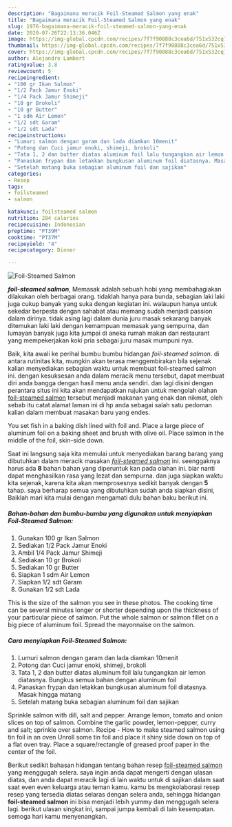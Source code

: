 ```yaml
---
description: "Bagaimana meracik Foil-Steamed Salmon yang enak"
title: "Bagaimana meracik Foil-Steamed Salmon yang enak"
slug: 1976-bagaimana-meracik-foil-steamed-salmon-yang-enak
date: 2020-07-26T22:13:36.046Z
image: https://img-global.cpcdn.com/recipes/7f7f90888c3cea6d/751x532cq70/foil-steamed-salmon-foto-resep-utama.jpg
thumbnail: https://img-global.cpcdn.com/recipes/7f7f90888c3cea6d/751x532cq70/foil-steamed-salmon-foto-resep-utama.jpg
cover: https://img-global.cpcdn.com/recipes/7f7f90888c3cea6d/751x532cq70/foil-steamed-salmon-foto-resep-utama.jpg
author: Alejandro Lambert
ratingvalue: 3.8
reviewcount: 5
recipeingredient:
- "100 gr Ikan Salmon"
- "1/2 Pack Jamur Enoki"
- "1/4 Pack Jamur Shimeji"
- "10 gr Brokoli"
- "10 gr Butter"
- "1 sdm Air Lemon"
- "1/2 sdt Garam"
- "1/2 sdt Lada"
recipeinstructions:
- "Lumuri salmon dengan garam dan lada diamkan 10menit"
- "Potong dan Cuci jamur enoki, shimeji, brokoli"
- "Tata 1, 2 dan butter diatas aluminum foil lalu tungangkan air lemon diatasnya. Bungkus semua bahan dengan aluminum foil"
- "Panaskan frypan dan letakkan bungkusan aluminum foil diatasnya. Masak hingga matang"
- "Setelah matang buka sebagian aluminum foil dan sajikan"
categories:
- Resep
tags:
- foilsteamed
- salmon

katakunci: foilsteamed salmon 
nutrition: 284 calories
recipecuisine: Indonesian
preptime: "PT39M"
cooktime: "PT37M"
recipeyield: "4"
recipecategory: Dinner

---
```



![Foil-Steamed Salmon](https://img-global.cpcdn.com/recipes/7f7f90888c3cea6d/751x532cq70/foil-steamed-salmon-foto-resep-utama.jpg)

<b><i>foil-steamed salmon</i></b>, Memasak adalah sebuah hobi yang membahagiakan dilakukan oleh berbagai orang. tidaklah hanya para bunda, sebagian laki laki juga cukup banyak yang suka dengan kegiatan ini. walaupun hanya untuk sekedar berpesta dengan sahabat atau memang sudah menjadi passion dalam dirinya. tidak asing lagi dalam dunia juru masak sekarang banyak ditemukan laki laki dengan kemampuan memasak yang sempurna, dan lumayan banyak juga kita jumpai di aneka rumah makan dan restaurant yang mempekerjakan koki pria sebagai juru masak mumpuni nya.

Baik, kita awali ke perihal bumbu bumbu hidangan <i>foil-steamed salmon</i>. di antara rutinitas kita, mungkin akan terasa menggembirakan bila sejenak kalian menyediakan sebagian waktu untuk membuat foil-steamed salmon ini. dengan kesuksesan anda dalam meracik menu tersebut, dapat membuat diri anda bangga dengan hasil menu anda sendiri. dan lagi disini dengan perantara situs ini kita akan mendapatkan rujukan untuk mengolah olahan <u>foil-steamed salmon</u> tersebut menjadi makanan yang enak dan nikmat, oleh sebab itu catat alamat laman ini di hp anda sebagai salah satu pedoman kalian dalam membuat masakan baru yang endes.

You set fish in a baking dish lined with foil and. Place a large piece of aluminum foil on a baking sheet and brush with olive oil. Place salmon in the middle of the foil, skin-side down.


Saat ini langsung saja kita memulai untuk menyediakan barang barang yang dibutuhkan dalam meracik masakan <u><i>foil-steamed salmon</i></u> ini. seenggaknya harus ada <b>8</b> bahan bahan yang diperuntuk kan pada olahan ini. biar nanti dapat menghasilkan rasa yang lezat dan sempurna. dan juga siapkan waktu kita sejenak, karena kita akan memprosesnya sedikit banyak dengan <b>5</b> tahap. saya berharap semua yang dibutuhkan sudah anda siapkan disini, Baiklah mari kita mulai dengan mengamati dulu bahan baku berikut ini.

<!--inarticleads1-->

##### Bahan-bahan dan bumbu-bumbu yang digunakan untuk menyiapkan Foil-Steamed Salmon:

1. Gunakan 100 gr Ikan Salmon
1. Sediakan 1/2 Pack Jamur Enoki
1. Ambil 1/4 Pack Jamur Shimeji
1. Sediakan 10 gr Brokoli
1. Sediakan 10 gr Butter
1. Siapkan 1 sdm Air Lemon
1. Siapkan 1/2 sdt Garam
1. Gunakan 1/2 sdt Lada


This is the size of the salmon you see in these photos. The cooking time can be several minutes longer or shorter depending upon the thickness of your particular piece of salmon. Put the whole salmon or salmon fillet on a big piece of aluminum foil. Spread the mayonnaise on the salmon. 

<!--inarticleads2-->

##### Cara menyiapkan Foil-Steamed Salmon:

1. Lumuri salmon dengan garam dan lada diamkan 10menit
1. Potong dan Cuci jamur enoki, shimeji, brokoli
1. Tata 1, 2 dan butter diatas aluminum foil lalu tungangkan air lemon diatasnya. Bungkus semua bahan dengan aluminum foil
1. Panaskan frypan dan letakkan bungkusan aluminum foil diatasnya. Masak hingga matang
1. Setelah matang buka sebagian aluminum foil dan sajikan


Sprinkle salmon with dill, salt and pepper. Arrange lemon, tomato and onion slices on top of salmon. Combine the garlic powder, lemon-pepper, curry and salt; sprinkle over salmon. Recipe - How to make steamed salmon using tin foil in an oven Unroll some tin foil and place it shiny side down on top of a flat oven tray. Place a square/rectangle of greased proof paper in the center of the foil. 

Berikut sedikit bahasan hidangan tentang bahan resep <u>foil-steamed salmon</u> yang menggugah selera. saya ingin anda dapat mengerti dengan ulasan diatas, dan anda dapat meracik lagi di lain waktu untuk di sajikan dalam saat saat even even keluarga atau teman kamu. kamu bs mengkolaborasi resep resep yang tersedia diatas selaras dengan selera anda, sehingga hidangan <b>foil-steamed salmon</b> ini bisa menjadi lebih yummy dan menggugah selera lagi. berikut ulasan singkat ini, sampai jumpa kembali di lain kesempatan. semoga hari kamu menyenangkan.
